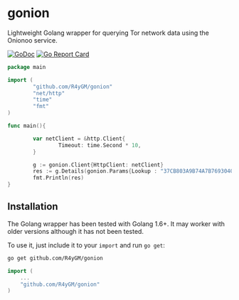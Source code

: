 # gonion

Lightweight Golang wrapper for querying Tor network data using the Onionoo service.

[![GoDoc](https://godoc.org/github.com/R4yGM/gonion/gonion?status.svg)](http://godoc.org/github.com/R4yGM/gonion/gonion)
[![Go Report Card](https://goreportcard.com/badge/github.com/R4yGM/gonion)](https://goreportcard.com/report/github.com/R4yGM/gonion)

```go
package main

import (
        "github.com/R4yGM/gonion"
        "net/http"
        "time"
        "fmt"
)

func main(){

        var netClient = &http.Client{
                Timeout: time.Second * 10,
        }

        g := gonion.Client{HttpClient: netClient}
        res := g.Details(gonion.Params{Lookup : "37CB803A9B74A7B7693040ED94E4AA9E66838021", Running: true, RecommendedVersion: true})
        fmt.Println(res)
}
```

## Installation

The Golang wrapper has been tested with Golang 1.6+. It may worker with older versions although it has not been tested.

To use it, just include it to your ``import`` and run ``go get``:
```bash
go get github.com/R4yGM/gonion
```

```go
import (
	...
	"github.com/R4yGM/gonion"
)
```